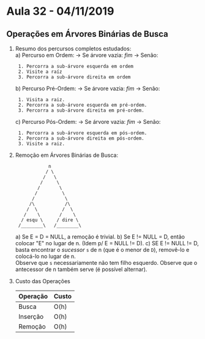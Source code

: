 # Aula 32 - 04/11/2019

## Operações em Árvores Binárias de Busca

1. Resumo dos percursos completos estudados:<br>
    a) Percurso em Ordem:
    -> Se árvore vazia: *fim*
    -> Senão:

        1. Percorra a sub-árvore esquerda em ordem
        2. Visite a raíz
        3. Percorra a sub-árvore direita em ordem

    b) Percurso Pré-Ordem:
    -> Se árvore vazia: *fim*
    -> Senão:

        1. Visita a raiz.
        2. Percorra a sub-árvore esquerda em pré-ordem.
        3. Percorra a sub-árvore direita em pré-ordem.

    c) Percurso Pós-Ordem:
    -> Se árvore vazia: *fim*
    -> Senão:

        1. Percorra a sub-árvore esquerda em pós-ordem.
        2. Percorra a sub-árvore direita em pós-ordem.
        3. Visite a raiz.

2. Remoção em Árvores Binárias de Busca:<br>
    ```
                n
               / \
              /   \
             /     \
            /       \
           /         \
          /           \
         /\           /\
        /  \         /  \
       /    \       /    \ 
      / esqu \     / dire \  
     /________\   /________\   
    ```
    a) Se E = D = NULL, a remoção é trivial.
    b) Se E != NULL = D, então colocar "E" no lugar de n. (Idem p/ E = NULL != D).
    c) SE E != NULL != D, basta encontrar o *sucessor* `s` de n (que é o menor de `D`), removê-lo e colocá-lo no lugar de n.<br>
    Observe que `s` necessariamente não tem filho esquerdo.
    Observe que o antecessor de n também serve (é possível alternar).

3. Custo das Operações

    |Operação|Custo|
    |--------|-----|
    |Busca   |O(h) |
    |Inserção|O(h) |
    |Remoção |O(h) |